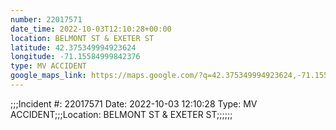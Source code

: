 ```yaml
---
number: 22017571
date_time: 2022-10-03T12:10:28+00:00
location: BELMONT ST & EXETER ST
latitude: 42.375349994923624
longitude: -71.15584999842376
type: MV ACCIDENT
google_maps_link: https://maps.google.com/?q=42.375349994923624,-71.15584999842376
---
```


;;;Incident #: 22017571  Date: 2022-10-03 12:10:28   Type: MV ACCIDENT;;;Location: BELMONT ST & EXETER ST;;;;;;
